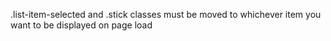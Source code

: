 .list-item-selected and .stick classes must be moved to whichever item you want to be displayed on page load